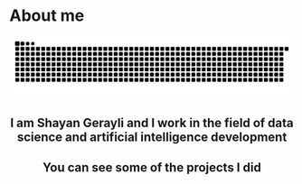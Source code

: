 # About me

<img src="https://github.com/shayangerayli/shayangerayli/blob/main/Image.svg">

<h2 align="center">I am Shayan Gerayli and I work in the field of data science and artificial intelligence development</h2>
<h2 align="center">You can see some of the projects I did</h2>

